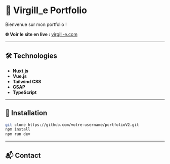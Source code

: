 # 🌟 Virgill_e Portfolio


Bienvenue sur mon portfolio ! 

**🌐 Voir le site en live :** [virgill-e.com](https://virgill-e.com)


---

## 🛠️ Technologies

- **Nuxt.js**
- **Vue.js**
- **Tailwind CSS**
- **GSAP**
- **TypeScript**

---

## 🚀 Installation

```bash
git clone https://github.com/votre-username/portfolioV2.git
npm install
npm run dev
```

---

## 📬 Contact
